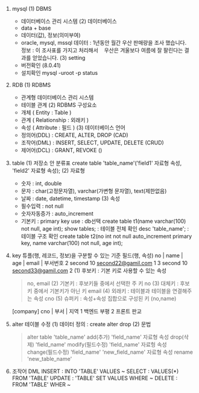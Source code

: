 1. mysql
  (1) DBMS
    - 데이터베이스 관리 시스템
  (2) 데이터베이스
    - data + base
    - 데이터(값), 정보(의미부여)
    - oracle, mysql, mssql
    데이터 : 1년동안 월간 우산 판매량을 조사 했습니다.  
    정보 : 이 조사표를 가지고 처리해서    우산은 겨울보다 여름에 잘 팔린다는 결과를 얻었습니다.
  (3) setting
    - 버전확인 (8.0.41)
    - 설치확인
        mysql -uroot -p
        status

2. RDB
  (1) RDBMS
    - 관계형 데이터베이스 관리 시스템
    - 테이블 관계
  (2) RDBMS 구성요소
    - 개체 ( Entity : Table )
    - 관계 ( Relationship : 외래키 )
    - 속성 ( Attribute : 필드 )
  (3) 데이터베이스 언어
    - 정의어(DDL) : CREATE, ALTER, DROP (CAD)
    - 조작어(DML) : INSERT, SELECT, UPDATE, DELETE (CRUD)
    - 제어어(DCL) : GRANT, REVOKE ()

3. table
  (1) 저장소 안 분류표
    create table 'table_name'('field1' 자료형 속성, 'field2' 자료형 속성);
  (2) 자료형
    - 숫자 : int, double
    - 문자 : char(고정문자열), varchar(가변형 문자열), text(제한없음)
    - 날짜 : date, datetime, timestamp
  (3) 속성
    - 필수입력 : not null
    - 숫자자동증가 : auto_increment
    - 기본키 : primary key
    use : db선택
    create table t1(name varchar(100) not null, age int);
    show tables; : 테이블 전체 확인
    desc 'table_name'; : 테이블 구조 확인
    create table t2(no int not null auto_increment primary key, name varchar(100) not null, age int);

4. key
  튜플(행, 레코드, 정보)을 구분할 수 있는 기준 필드(행, 속성)
  no | name | age | email             | 부서번호
  2   second  10   second22@gamil.com      1
  3   second  10   second33@gamil.com      2
  (1) 후보키 : 기본 키로 사용할 수 있는 속성
    > no, email 
  (2) 기본키 : 후보키들 중에서 선택한 주 키
    > no
  (3) 대체키 : 후보키 중에서 기본키가 아닌 키
    > email
  (4) 외래키 : 테이블과 테이블을 연결해주는 속성 
    > cno
  (5) 슈퍼키 : 속성+속성 집합으로 구성된 키
    > (no,name)

    [company]
    cno | 부서 | 지역
    1    백엔드  부평
    2    프론트  판교

5. alter 
  테이블 수정
  (1) 데이터 정의
    : create alter drop 
  (2) 문법
    > alter table 'table_name' add(추가) 'field_name' 자료형 속성
                               drop(삭제) 'field_name'
                               modify(필드수정) 'field_name' 자료헝 속성
                               change(필드수정) 'field_name' 'new_field_name' 자료형 속성
                               rename          'new_table_name'

6. 조작어 DML
   INSERT : INTO 'TABLE' VALUES ~
   SELECT : VALUES(*) FROM 'TABLE'
   UPDATE : 'TABLE' SET VALUES WHERE ~
   DELETE : FROM 'TABLE' WHER ~
